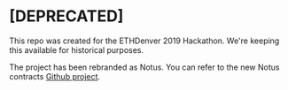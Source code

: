 # [DEPRECATED]

This repo was created for the ETHDenver 2019 Hackathon.  We're keeping this available for historical purposes.

The project has been rebranded as Notus.  You can refer to the new Notus contracts [Github project](https://github.com/NotifyUs/notus-contracts).
